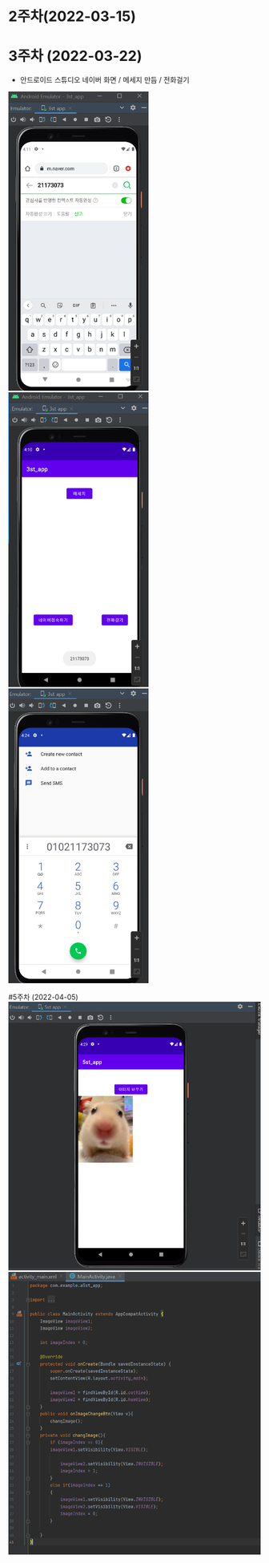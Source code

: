 # 2주차(2022-03-15)

# 3주차 (2022-03-22)

 - 안드로이드 스튜디오 네이버 화면 / 메세지 만듬 / 전화걸기

 
 <img width="280" height="" src="./pic/3주차_네이버.png"></img>
 <img width="280" height="" src="./pic/3주차_메세지.png"></img>
 <img width="280" height="" src="./pic/3주차_전화걸기.png"></img>

#5주차 (2022-04-05)
 <img width="680" height="" src="./pic/5주차과제.png"></img>
 <img width="680" height="" src="./pic/5주차_소스코드.png"></img>
